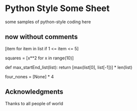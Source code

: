 # Python Style Some Sheet

some samples of python-style coding here

## now without comments

[item for item in list if 1 <= item <= 5]

squares = [x**2 for x in range(10)]

def max_startEnd_list(list):
    return [max(list[0], list[-1])] * len(list)

four_nones = [None] * 4


## Acknowledgments
Thanks to all people of world

